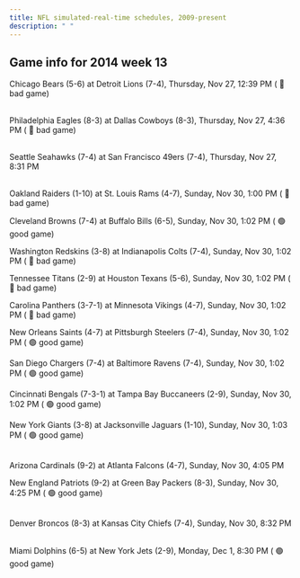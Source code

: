 ```yaml
---
title: NFL simulated-real-time schedules, 2009-present
description: " "
---
```


## Game info for 2014 week 13
Chicago Bears (5-6) at Detroit Lions (7-4), Thursday, Nov 27, 12:39 PM (	:red_circle: bad game)

<br/>Philadelphia Eagles (8-3) at Dallas Cowboys (8-3), Thursday, Nov 27, 4:36 PM (	:red_circle: bad game)

<br/>Seattle Seahawks (7-4) at San Francisco 49ers (7-4), Thursday, Nov 27, 8:31 PM

<br/>Oakland Raiders (1-10) at St. Louis Rams (4-7), Sunday, Nov 30, 1:00 PM (	:red_circle: bad game)

Cleveland Browns (7-4) at Buffalo Bills (6-5), Sunday, Nov 30, 1:02 PM (	:green_circle: good game)

Washington Redskins (3-8) at Indianapolis Colts (7-4), Sunday, Nov 30, 1:02 PM (	:red_circle: bad game)

Tennessee Titans (2-9) at Houston Texans (5-6), Sunday, Nov 30, 1:02 PM (	:red_circle: bad game)

Carolina Panthers (3-7-1) at Minnesota Vikings (4-7), Sunday, Nov 30, 1:02 PM (	:red_circle: bad game)

New Orleans Saints (4-7) at Pittsburgh Steelers (7-4), Sunday, Nov 30, 1:02 PM (	:green_circle: good game)

San Diego Chargers (7-4) at Baltimore Ravens (7-4), Sunday, Nov 30, 1:02 PM (	:green_circle: good game)

Cincinnati Bengals (7-3-1) at Tampa Bay Buccaneers (2-9), Sunday, Nov 30, 1:02 PM (	:green_circle: good game)

New York Giants (3-8) at Jacksonville Jaguars (1-10), Sunday, Nov 30, 1:03 PM (	:green_circle: good game)

<br/>Arizona Cardinals (9-2) at Atlanta Falcons (4-7), Sunday, Nov 30, 4:05 PM

New England Patriots (9-2) at Green Bay Packers (8-3), Sunday, Nov 30, 4:25 PM (	:green_circle: good game)

<br/>Denver Broncos (8-3) at Kansas City Chiefs (7-4), Sunday, Nov 30, 8:32 PM

<br/>Miami Dolphins (6-5) at New York Jets (2-9), Monday, Dec 1, 8:30 PM (	:green_circle: good game)

